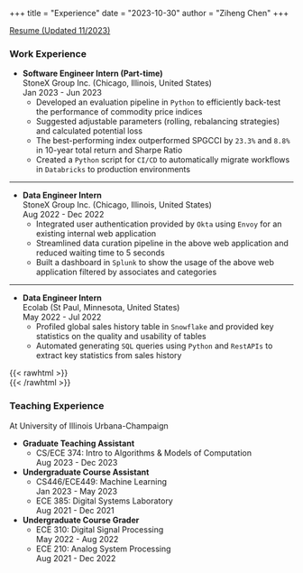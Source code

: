 +++
title = "Experience"
date = "2023-10-30"
author = "Ziheng Chen"
+++

[Resume (Updated 11/2023)](/resume.pdf)

### Work Experience
- **Software Engineer Intern (Part-time)**  
StoneX Group Inc. (Chicago, Illinois, United States)  
Jan 2023 - Jun 2023  
    * Developed an evaluation pipeline in `Python` to efficiently back-test the performance of commodity price indices  
    * Suggested adjustable parameters (rolling, rebalancing strategies) and calculated potential loss  
    * The best-performing index outperformed SPGCCI by `23.3%` and `8.8%` in 10-year total return and Sharpe Ratio  
    * Created a `Python` script for `CI/CD` to automatically migrate workflows in `Databricks` to production environments  
---
- **Data Engineer Intern**  
StoneX Group Inc. (Chicago, Illinois, United States)  
Aug 2022 - Dec 2022  
    * Integrated user authentication provided by `Okta` using `Envoy` for an existing internal web application  
    * Streamlined data curation pipeline in the above web application and reduced waiting time to 5 seconds  
    * Built a dashboard in `Splunk` to show the usage of the above web application filtered by associates and categories  
---
- **Data Engineer Intern**  
Ecolab (St Paul, Minnesota, United States)  
May 2022 - Jul 2022  
    - Profiled global sales history table in `Snowflake` and provided key statistics on the quality and usability of tables
    - Automated generating `SQL` queries using `Python` and `RestAPIs` to extract key statistics from sales history

{{< rawhtml >}}
<br/>
{{< /rawhtml >}}

### Teaching Experience
At University of Illinois Urbana-Champaign
- **Graduate Teaching Assistant**
    - CS/ECE 374: Intro to Algorithms & Models of Computation  
    Aug 2023 - Dec 2023
- **Undergraduate Course Assistant**
    - CS446/ECE449: Machine Learning  
    Jan 2023 - May 2023
    - ECE 385: Digital Systems Laboratory  
    Aug 2021 - Dec 2021
- **Undergraduate Course Grader**
    - ECE 310: Digital Signal Processing  
    May 2022 - Aug 2022
    - ECE 210: Analog System Processing  
    Aug 2021 - Dec 2022